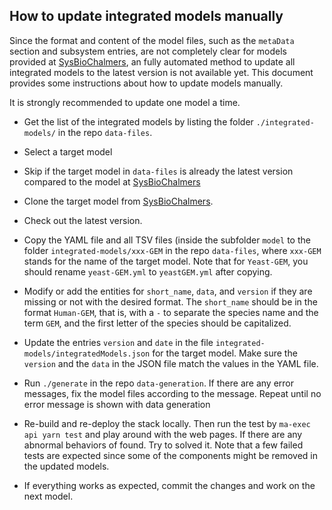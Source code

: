 ## How to update integrated models manually

Since the format and content of the model files, such as the `metaData` section
and subsystem entries, are not completely clear for models provided at
[SysBioChalmers](https://github.com/SysBioChalmers), an fully automated method
to update all integrated models to the latest version is not available yet.
This document provides some instructions about how to update models manually.


It is strongly recommended to update one model a time.

- Get the list of the integrated models by listing the folder `./integrated-models/` in the repo `data-files`.

- Select a target model

- Skip if the target model in `data-files` is already the latest version
  compared to the model at [SysBioChalmers](https://github.com/SysBioChalmers)

- Clone the target model from [SysBioChalmers](https://github.com/SysBioChalmers).

- Check out the latest version.

- Copy the YAML file and all TSV files (inside the subfolder `model` to the
   folder `integrated-models/xxx-GEM` in the repo `data-files`, where `xxx-GEM`
   stands for the name of the target model. Note that for `Yeast-GEM`, you
   should rename `yeast-GEM.yml` to `yeastGEM.yml` after copying.

- Modify or add the entities for `short_name`, `data`, and `version` if they
   are missing or not with the desired format. 
   The `short_name` should be in the format `Human-GEM`, that is, with a `-` to
   separate the species name and the term `GEM`, and the first letter of the
   species should be capitalized.

- Update the entries `version` and `date` in the file
   `integrated-models/integratedModels.json` for the target model. Make
   sure the `version` and the `data` in the JSON file match the values in the
   YAML file.

- Run `./generate` in the repo `data-generation`. If there are any error
   messages, fix the model files according to the message. Repeat until no
   error message is shown with data generation

- Re-build and re-deploy the stack locally. Then run the test by 
   ```ma-exec api yarn test``` and play around with the web pages.
   If there are any abnormal behaviors of found. Try to solved it.
   Note that a few failed tests are expected since some of the components might
   be removed in the updated models.

- If everything works as expected, commit the changes and work on the next
   model.

